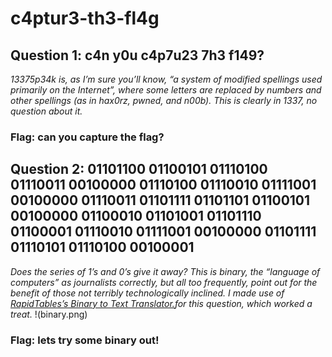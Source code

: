 # c4ptur3-th3-fl4g
## Question 1: c4n y0u c4p7u23 7h3 f149?
*13375p34k is, as I’m sure you’ll know, “a system of modified spellings used primarily on the Internet”, where some letters are replaced by numbers and other spellings (as in hax0rz, pwned, and n00b). This is clearly in 1337, no question about it.*
### Flag: can you capture the flag?
## Question 2: 01101100 01100101 01110100 01110011 00100000 01110100 01110010 01111001 00100000 01110011 01101111 01101101 01100101 00100000 01100010 01101001 01101110 01100001 01110010 01111001 00100000 01101111 01110101 01110100 00100001
*Does the series of 1’s and 0’s give it away? This is binary, the “language of computers” as journalists correctly, but all too frequently, point out for the benefit of those not terribly technologically inclined.
I made use of [RapidTables’s Binary to Text Translator.](https://www.rapidtables.com/convert/number/binary-to-ascii.html)for this question, which worked a treat.*
!(binary.png)
### Flag: lets try some binary out!

